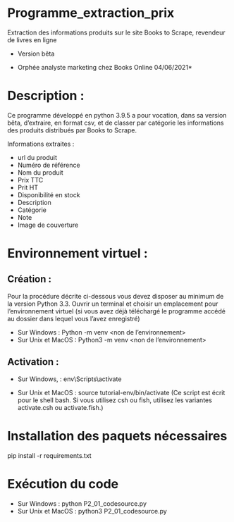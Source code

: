 # Programme_extraction_prix
Extraction des informations produits sur le site Books to Scrape, revendeur de livres en ligne
- Version bêta

* Orphée analyste marketing chez Books Online 04/06/2021*

 # Description :
Ce programme développé en python 3.9.5 a pour vocation, dans sa version bêta, d’extraire, en format csv, 
et de classer par catégorie les informations des produits distribués par Books to Scrape.

Informations extraites :
-	url du produit
-	Numéro de référence
-	Nom du produit
-	Prix TTC
-	Prit HT
-	Disponibilité en stock
-	Description
-	Catégorie
-	Note
-	Image de couverture

# Environnement virtuel : 

## Création :
Pour la procédure décrite ci-dessous vous devez disposer au minimum de la version Python 3.3.
Ouvrir un terminal et choisir un emplacement pour l’environnement virtuel
(si vous avez déjà téléchargé le programme accédé au dossier dans lequel vous l’avez enregistré)

- Sur Windows :
Python -m venv <non de l’environnement>
- Sur Unix et MacOS :
Python3 -m venv <non de l’environnement>     

## Activation :
- Sur Windows, :
env\Scripts\activate

- Sur Unix et MacOS  :
source tutorial-env/bin/activate
(Ce script est écrit pour le shell bash. Si vous utilisez csh ou fish, utilisez les variantes activate.csh ou activate.fish.)

# Installation des paquets nécessaires

pip install -r requirements.txt
  
# Exécution du code

- Sur Windows :
python  P2_01_codesource.py
- Sur Unix et MacOS :
python3  P2_01_codesource.py

